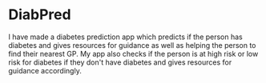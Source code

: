 # DiabPred
I have made a diabetes prediction app which predicts if the person has diabetes and gives resources for guidance as well as helping the person to find their nearest GP. My app also checks if the person is at high risk or low risk for diabetes if they don't have diabetes and gives resources for guidance accordingly.  
